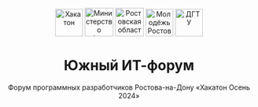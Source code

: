<p align="center">
<a href="https://hack-rnd.ru/"><img src="https://hack-rnd.ru/logo.svg" height="56" alt="Хакатон"></a>
<a href="https://minobr.donland.ru/"><img src="https://hack-rnd.ru/organizators/ministry-education.svg" height="58" alt="Министерство образования РО"></a>
<a href="https://www.donland.ru/"><img src="https://hack-rnd.ru/organizators/rostov-region.svg" height="58" alt="Ростовская область"></a>
<a href="https://vk.com/molrostov"><img src="https://hack-rnd.ru/organizators/rostov-youth.svg" height="56" alt="Молодёжь Ростова"></a>
<a href="https://donstu.ru/"><img src="https://hack-rnd.ru/organizators/dstu.png" height="56" alt="ДГТУ"></a>
</p>


<h1 align="center">Южный ИТ-форум</h1>
<p align="center">Форум программных разработчиков Ростова-на-Дону «Хакатон Осень 2024»</p>
